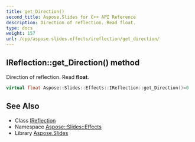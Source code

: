```yaml
---
title: get_Direction()
second_title: Aspose.Slides for C++ API Reference
description: Direction of reflection. Read float.
type: docs
weight: 157
url: /cpp/aspose.slides.effects/ireflection/get_direction/
---
```

## IReflection::get_Direction() method


Direction of reflection. Read **float**.

```cpp
virtual float Aspose::Slides::Effects::IReflection::get_Direction()=0
```

## See Also

* Class [IReflection](./)
* Namespace [Aspose::Slides::Effects](../)
* Library [Aspose.Slides](../../)
